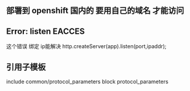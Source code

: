 部署到 openshift
国内的 要用自己的域名 才能访问
---------------------------------------


Error: listen EACCES
---------------------------------------
这个错误 绑定 ip能解决 
http.createServer(app).listen(port,ipaddr);


引用子模板
------------------------------------------
include common/protocol_parameters
block protocol_parameters
